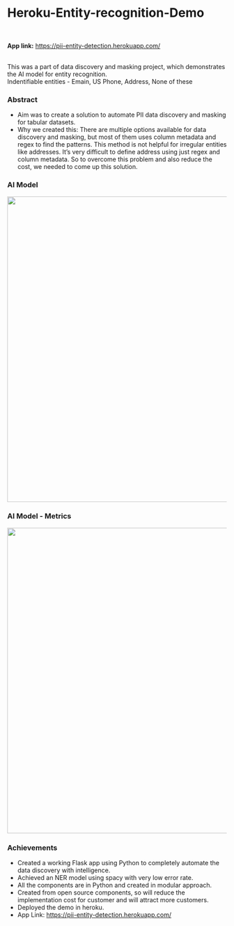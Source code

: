 # Heroku-Entity-recognition-Demo
<br/>

**App link:** https://pii-entity-detection.herokuapp.com/

<br/>
This was a part of data discovery and masking project, which demonstrates the AI model for entity recognition. <br/>
Indentifiable entities - Emain, US Phone, Address, None of these


### Abstract

* Aim was to create a solution to automate PII data discovery and masking for tabular datasets.
* Why we created this: There are multiple options available for data discovery and masking, but most of them uses column metadata and regex to find the patterns. This method is not helpful for irregular entities like addresses. It’s very difficult to define address using just regex and column metadata. So to overcome this problem and also reduce the cost, we needed to come up this solution.

### AI Model

<img src="https://user-images.githubusercontent.com/60923910/132125442-f9897aaa-e5dd-4479-a500-19b6d1b954a4.png" width="700">


### AI Model - Metrics

<img src="https://user-images.githubusercontent.com/60923910/132125456-e236eac4-b282-4a76-b37a-7c64e68ac195.png" width="700">


### Achievements

* Created a working Flask app using Python to completely automate the data discovery with intelligence.
* Achieved an NER model using spacy with very low error rate.
* All the components are in Python and created in modular approach.
* Created from open source components, so will reduce the implementation cost for customer and will attract more customers.
* Deployed the demo in heroku.
* App Link: https://pii-entity-detection.herokuapp.com/
